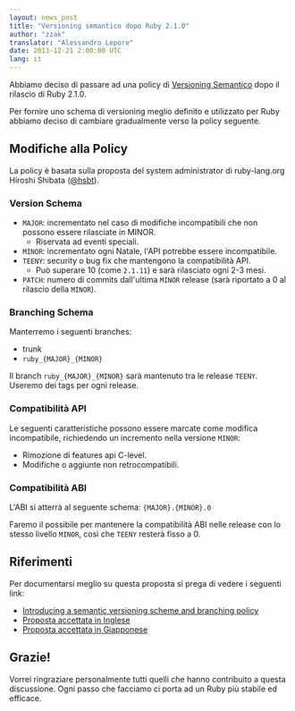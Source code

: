 ```yaml
---
layout: news_post
title: "Versioning semantico dopo Ruby 2.1.0"
author: "zzak"
translator: "Alessandro Lepore"
date: 2013-12-21 2:00:00 UTC
lang: it
---
```


Abbiamo deciso di passare ad una policy di [Versioning Semantico](http://semver.org/)
dopo il rilascio di Ruby 2.1.0.

Per fornire uno schema di versioning meglio definito e utilizzato per Ruby
abbiamo deciso di cambiare gradualmente verso la policy seguente.

## Modifiche alla Policy

La policy è basata sulla proposta del system administrator di ruby-lang.org
Hiroshi Shibata ([@hsbt](https://twitter.com/hsbt)).

### Version Schema

* `MAJOR`: incrementato nel caso di modifiche incompatibili che non possono
essere rilasciate in MINOR.
  * Riservata ad eventi speciali.
* `MINOR`: incrementato ogni Natale, l'API potrebbe essere incompatibile.
* `TEENY`: security o bug fix che mantengono la compatibilità API.
  * Può superare 10 (come `2.1.11`) e sarà rilasciato ogni 2-3 mesi.
* `PATCH`: numero di commits dall'ultima `MINOR` release (sarà riportato a 0 al
rilascio della `MINOR`).

### Branching Schema

Manterremo i seguenti branches:

* trunk
* `ruby_{MAJOR}_{MINOR}`

Il branch `ruby_{MAJOR}_{MINOR}` sarà mantenuto tra le release `TEENY`.
Useremo dei tags per ogni release.

### Compatibilità API

Le seguenti caratteristiche possono essere marcate come modifica incompatibile,
richiedendo un incremento nella versione `MINOR`:

* Rimozione di features api C-level.
* Modifiche o aggiunte non retrocompatibili.

### Compatibilità ABI

L'ABI si atterrà al seguente schema: `{MAJOR}.{MINOR}.0`

Faremo il possibile per mantenere la compatibilità ABI nelle release con lo
stesso livello `MINOR`, così che `TEENY` resterà fisso a 0.

## Riferimenti

Per documentarsi meglio su questa proposta si prega di vedere i seguenti link:

* [Introducing a semantic versioning scheme and branching policy](http://bugs.ruby-lang.org/issues/8835)
* [Proposta accettata in Inglese](https://gist.github.com/sorah/7803201)
* [Proposta accettata in Giapponese](https://gist.github.com/hsbt/7719305)

## Grazie!

Vorrei ringraziare personalmente tutti quelli che hanno contribuito a questa
discussione. Ogni passo che facciamo ci porta ad un Ruby più stabile ed
efficace.


